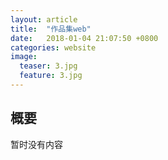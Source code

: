 ```yaml
---
layout: article
title:  "作品集web"
date:   2018-01-04 21:07:50 +0800
categories: website
image:
  teaser: 3.jpg
  feature: 3.jpg
---
```




## 概要

暂时没有内容

